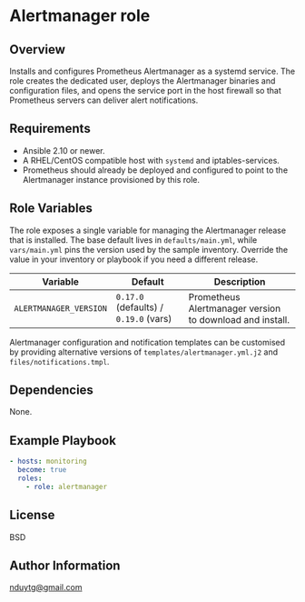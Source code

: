 # Alertmanager role

## Overview
Installs and configures Prometheus Alertmanager as a systemd service. The role
creates the dedicated user, deploys the Alertmanager binaries and configuration
files, and opens the service port in the host firewall so that Prometheus
servers can deliver alert notifications.

## Requirements
- Ansible 2.10 or newer.
- A RHEL/CentOS compatible host with `systemd` and iptables-services.
- Prometheus should already be deployed and configured to point to the
  Alertmanager instance provisioned by this role.

## Role Variables
The role exposes a single variable for managing the Alertmanager release that
is installed. The base default lives in `defaults/main.yml`, while
`vars/main.yml` pins the version used by the sample inventory. Override the
value in your inventory or playbook if you need a different release.

| Variable | Default | Description |
| --- | --- | --- |
| `ALERTMANAGER_VERSION` | `0.17.0` (defaults) / `0.19.0` (vars) | Prometheus Alertmanager version to download and install. |

Alertmanager configuration and notification templates can be customised by
providing alternative versions of `templates/alertmanager.yml.j2` and
`files/notifications.tmpl`.

## Dependencies
None.

## Example Playbook
```yaml
- hosts: monitoring
  become: true
  roles:
    - role: alertmanager
```

## License
BSD

## Author Information
nduytg@gmail.com
